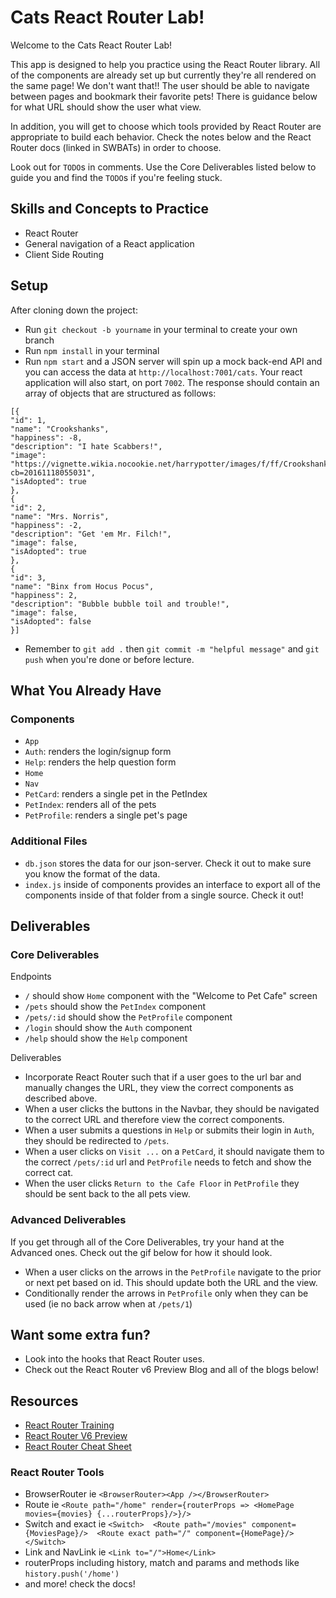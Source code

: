 # Cats React Router Lab!
Welcome to the Cats React Router Lab!

This app is designed to help you practice using the React Router library. All of the components are already set up but currently they're all rendered on the same page! We don't want that!! The user should be able to navigate between pages and bookmark their favorite pets! There is guidance below for what URL should show the user what view.

In addition, you will get to choose which tools provided by React Router are appropriate to build each behavior. Check the notes below and the React Router docs (linked in SWBATs) in order to choose.

Look out for `TODO`s in comments. Use the Core Deliverables listed below to guide you and find the `TODO`s if you're feeling stuck.


## Skills and Concepts to Practice
- React Router
- General navigation of a React application
- Client Side Routing

## Setup
After cloning down the project:
- Run `git checkout -b yourname` in your terminal to create your own branch
- Run `npm install` in your terminal
- Run `npm start` and a JSON server will spin up a mock back-end API and you can access the data at `http://localhost:7001/cats`. Your react application will also start, on port `7002`. The response should contain an array of objects that are structured as follows:
```
[{
"id": 1,
"name": "Crookshanks",
"happiness": -8,
"description": "I hate Scabbers!",
"image": "https://vignette.wikia.nocookie.net/harrypotter/images/f/ff/Crookshanks_FH.png/revision/latest?cb=20161118055031",
"isAdopted": true
},
{
"id": 2,
"name": "Mrs. Norris",
"happiness": -2,
"description": "Get 'em Mr. Filch!",
"image": false,
"isAdopted": true
},
{
"id": 3,
"name": "Binx from Hocus Pocus",
"happiness": 2,
"description": "Bubble bubble toil and trouble!",
"image": false,
"isAdopted": false
}]
```
- Remember to `git add .` then `git commit -m "helpful message"` and `git push` when you're done or before lecture.


## What You Already Have
### Components
- `App`
- `Auth`: renders the login/signup form
- `Help`: renders the help question form
- `Home`
- `Nav`
- `PetCard`: renders a single pet in the PetIndex
- `PetIndex`: renders all of the pets
- `PetProfile`: renders a single pet's page


### Additional Files
- `db.json` stores the data for our json-server. Check it out to make sure you know the format of the data.
- `index.js` inside of components provides an interface to export all of the components inside of that folder from a single source. Check it out!


## Deliverables
### Core Deliverables
Endpoints
- `/` should show `Home` component with the "Welcome to Pet Cafe" screen
- `/pets` should show the `PetIndex` component
- `/pets/:id` should show the `PetProfile` component
- `/login` should show the `Auth` component
- `/help` should show the `Help` component

Deliverables
- Incorporate React Router such that if a user goes to the url bar and manually changes the URL, they view the correct components as described above.
- When a user clicks the buttons in the Navbar, they should be navigated to the correct URL and therefore view the correct components.
- When a user submits a questions in `Help` or submits their login in `Auth`, they should be redirected to `/pets`.
- When a user clicks on `Visit ...` on a `PetCard`, it should navigate them to the correct `/pets/:id` url and `PetProfile` needs to fetch and show the correct cat.
- When the user clicks `Return to the Cafe Floor` in `PetProfile` they should be sent back to the all pets view.

### Advanced Deliverables
If you get through all of the Core Deliverables, try your hand at the Advanced ones. Check out the gif below for how it should look.
- When a user clicks on the arrows in the `PetProfile` navigate to the prior or next pet based on id. This should update both the URL and the view.
- Conditionally render the arrows in `PetProfile` only when they can be used (ie no back arrow when at `/pets/1`)

## Want some extra fun?
- Look into the hooks that React Router uses.
- Check out the React Router v6 Preview Blog and all of the blogs below!



## Resources
- [React Router Training](https://reacttraining.com/react-router/web/guides/quick-start)
- [React Router V6 Preview](https://reacttraining.com/blog/react-router-v6-pre/)
- [React Router Cheat Sheet](http://www.developer-cheatsheets.com/react-router)


### React Router Tools
- BrowserRouter ie `<BrowserRouter><App /></BrowserRouter>`
- Route ie `<Route path="/home" render={routerProps => <HomePage movies={movies} {...routerProps}/>}/>`
- Switch and exact ie `<Switch>  <Route path="/movies" component={MoviesPage}/>  <Route exact path="/" component={HomePage}/>  </Switch>`
- Link and NavLink ie `<Link to="/">Home</Link>`
- routerProps including history, match and params and methods like `history.push('/home')`
- and more! check the docs!
